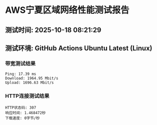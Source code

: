 # AWS宁夏区域网络性能测试报告
## 测试时间: 2025-10-18 08:21:29
## 测试环境: GitHub Actions Ubuntu Latest (Linux)

### 带宽测试结果
```
Ping: 17.39 ms
Download: 1964.95 Mbit/s
Upload: 1696.63 Mbit/s
```

### HTTP连接测试结果
```
HTTP状态码: 307
响应时间: 1.468472秒
下载速度: 0字节/秒
```


